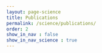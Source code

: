 ```yaml
---
layout: page-science
title: Publications
permalink: /science/publications/
order: 2
show_in_nav : false
show_in_nav_science : true
---
```

